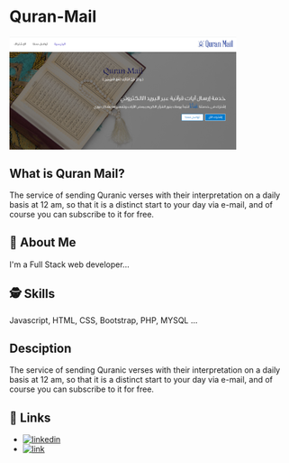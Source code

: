 # Quran-Mail

<img align="center" width="80%" src="https://github.com/Mohamed20a/My-Portfolio/blob/main/assets/img/portfolio/mail.png">

## What is Quran Mail?
The service of sending Quranic verses with their interpretation on a daily basis at 12 am, so that it is a distinct start to your day via e-mail, and of course you can subscribe to it for free.

## 🚀 About Me
I'm a Full Stack web developer...

  
## 🕵️‍ Skills
Javascript, HTML, CSS, Bootstrap, PHP, MYSQL ...

## Desciption
The service of sending Quranic verses with their interpretation on a daily basis at 12 am, so that it is a distinct start to your day via e-mail, and of course you can subscribe to it for free.

## 🔗 Links

- [![linkedin](https://img.shields.io/badge/linkedin-0A66C2?style=for-the-badge&logo=linkedin&logoColor=white)](https://www.linkedin.com/in/mohamed-ahmed-bb358b239/)
- [![link](https://img.shields.io/badge/link-green?style=for-the-badge&logo=link&logoColor=black)](https://quran-mail.000webhostapp.com/)
